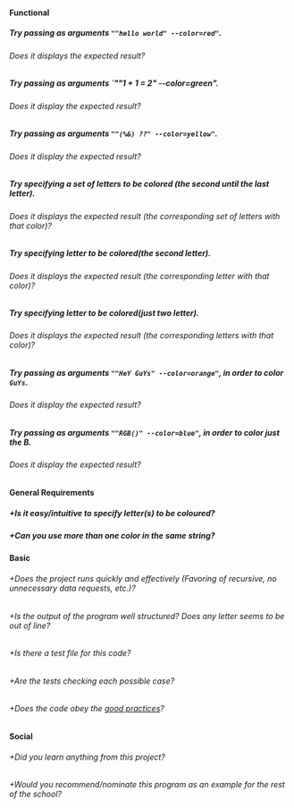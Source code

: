#### Functional

##### Try passing as arguments `""hello world" --color=red"`.
###### Does it displays the expected result?
##### Try passing as arguments `""1 + 1 = 2" --color=green".
###### Does it display the expected result?
##### Try passing as arguments `""(%&) ??" --color=yellow"`.
###### Does it display the expected result?
##### Try specifying a set of letters to be colored (the second until the last letter).
###### Does it displays the expected result (the corresponding set of letters with that color)?
##### Try specifying letter to be colored(the second letter).
###### Does it displays the expected result (the corresponding letter with that color)?
##### Try specifying letter to be colored(just two letter).
###### Does it displays the expected result (the corresponding letters with that color)?
##### Try passing as arguments `""HeY GuYs" --color=orange"`, in order to color `GuYs`.
###### Does it display the expected result?
##### Try passing as arguments `""RGB()" --color=blue"`, in order to color just the B.
###### Does it display the expected result?

#### General Requirements

##### +Is it easy/intuitive to specify letter(s) to be coloured?
##### +Can you use more than one color in the same string?

#### Basic

###### +Does the project runs quickly and effectively (Favoring of recursive, no unnecessary data requests, etc.)?
###### +Is the output of the program well structured? Does any letter seems to be out of line?
###### +Is there a test file for this code?
###### +Are the tests checking each possible case?
###### +Does the code obey the [good practices](https://github.com/01-edu/public/blob/master/subjects/good-practices.en.md)?

#### Social

###### +Did you learn anything from this project?
###### +Would you recommend/nominate this program as an example for the rest of the school?
